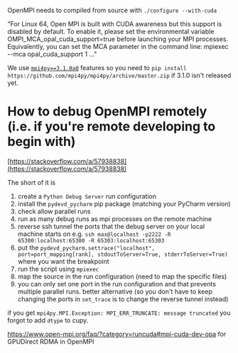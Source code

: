 OpenMPI needs to compiled from source with `./configure --with-cuda`

"For Linux 64, Open MPI is built with CUDA awareness but this support is disabled by default.
To enable it, please set the environmental variable OMPI_MCA_opal_cuda_support=true before
launching your MPI processes. Equivalently, you can set the MCA parameter in the command line:
mpiexec --mca opal_cuda_support 1 ..."

We use [`mpi4py==3.1.0a0`](https://docs.cupy.dev/en/stable/reference/interoperability.html#mpi4py) features so you need to `pip install https://github.com/mpi4py/mpi4py/archive/master.zip` if 3.1.0 isn't released yet.

# How to debug OpenMPI remotely (i.e. if you're remote developing to begin with)

[https://stackoverflow.com/a/57938838](https://stackoverflow.com/a/57938838)

The short of it is 

1. create a `Python Debug Server` run configuration
2. install the `pydevd_pycharm` pip package (matching your PyCharm version)
3. check allow parallel runs
4. run as many debug runs as mpi processes on the remote machine
5. reverse ssh tunnel the ports that the debug server on your local machine starts on e.g. `ssh max@localhost -p2222 -R 65300:localhost:65300 -R 65303:localhost:65303`
6. put the `pydevd_pycharm.settrace("localhost", port=port_mapping[rank], stdoutToServer=True, stderrToServer=True)` where you want the breakpoint
7. run the script using `mpiexec`
8. map the source in the run configuration (need to map the specific files)
9. you can only set one port in the run configuration and that prevents multiple parallel runs. better alternative (so you don't have to keep changing the ports in `set_trace` is to change the reverse tunnel instead)

if you get `mpi4py.MPI.Exception: MPI_ERR_TRUNCATE: message truncated` you forgot to add `dtype` to cupy.

https://www.open-mpi.org/faq/?category=runcuda#mpi-cuda-dev-opa for GPUDirect RDMA in OpenMPI
